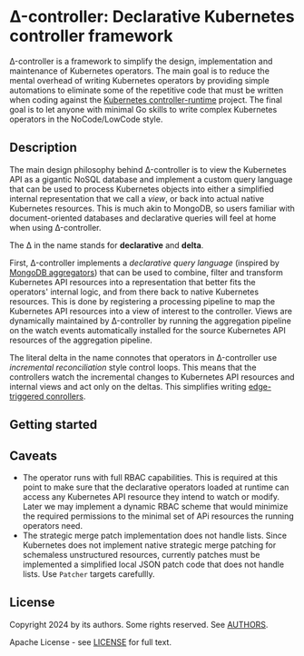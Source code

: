 <!-- [![Go Report Card](https://goreportcard.com/badge/sigs.k8s.io/controller-runtime)](https://goreportcard.com/report/sigs.k8s.io/controller-runtime) -->
<!-- [![godoc](https://pkg.go.dev/badge/sigs.k8s.io/controller-runtime)](https://pkg.go.dev/sigs.k8s.io/controller-runtime) -->

# Δ-controller: Declarative Kubernetes controller framework

Δ-controller is a framework to simplify the design, implementation and maintenance of Kubernetes
operators. The main goal is to reduce the mental overhead of writing Kubernetes operators by
providing simple automations to eliminate some of the repetitive code that must be written when
coding against the [Kubernetes
controller-runtime](https://github.com/kubernetes-sigs/controller-runtime) project. The final goal
is to let anyone with minimal Go skills to write complex Kubernetes operators in the NoCode/LowCode
style.

## Description

The main design philosophy behind Δ-controller is to view the Kubernetes API as a gigantic NoSQL
database and implement a custom query language that can be used to process Kubernetes objects into
either a simplified internal representation that we call a *view*, or back into actual native
Kubernetes resources. This is much akin to MongoDB, so users familiar with document-oriented
databases and declarative queries will feel at home when using Δ-controller.

The Δ in the name stands for **declarative** and **delta**. 

First, Δ-controller implements a *declarative query language* (inspired by [MongoDB
aggregators](https://www.mongodb.com/docs/manual/core/aggregation-pipeline)) that can be used to
combine, filter and transform Kubernetes API resources into a representation that better fits the
operators' internal logic, and from there back to native Kubernetes resources.  This is done by
registering a processing pipeline to map the Kubernetes API resources into a view of interest to
the controller. Views are dynamically maintained by Δ-controller by running the aggregation
pipeline on the watch events automatically installed for the source Kubernetes API resources of the
aggregation pipeline. 

The literal delta in the name connotes that operators in Δ-controller use *incremental
reconciliation* style control loops. This means that the controllers watch the incremental changes
to Kubernetes API resources and internal views and act only on the deltas. This simplifies writing
[edge-triggered
conrollers](https://hackernoon.com/level-triggering-and-reconciliation-in-kubernetes-1f17fe30333d).

## Getting started

<!-- ### Expressions -->

<!-- - Aggregations work on objects that are indexed on (.metadata.namespace, .metadata.name): all -->
<!--   objects at every stage of the aggregation must have valid .metadata. -->
<!-- - Operator arguments go into lists, optional for single-argument ops (like @len and @not).  -->
<!-- - No multi-dimensional lists: arrays our unpacked to the top level. -->

## Caveats

- The operator runs with full RBAC capabilities. This is required at this point to make sure that
  the declarative operators loaded at runtime can access any Kubernetes API resource they intend to
  watch or modify. Later we may implement a dynamic RBAC scheme that would minimize the required
  permissions to the minimal set of APi resources the running operators need.
- The strategic merge patch implementation does not handle lists. Since Kubernetes does not
  implement native strategic merge patching for schemaless unstructured resources, currently
  patches must be implemented a simplified local JSON patch code that does not handle lists. Use
  `Patcher` targets carefullly.

## License

Copyright 2024 by its authors. Some rights reserved. See [AUTHORS](AUTHORS).

Apache License - see [LICENSE](LICENSE) for full text.

